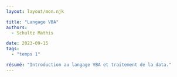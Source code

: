 ```yaml
---
layout: layout/mon.njk

title: "Langage VBA"
authors:
  - Schultz Mathis

date: 2023-09-15
tags: 
  - "temps 1"

résumé: "Introduction au langage VBA et traitement de la data."
---
```

